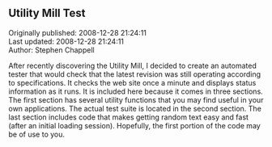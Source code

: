## Utility Mill Test  
Originally published: 2008-12-28 21:24:11  
Last updated: 2008-12-28 21:24:11  
Author: Stephen Chappell  
  
After recently discovering the Utility Mill, I decided to create an automated tester that would check that the latest revision was still operating according to specifications. It checks the web site once a minute and displays status information as it runs. It is included here because it comes in three sections. The first section has several utility functions that you may find useful in your own applications. The actual test suite is located in the second section. The last section includes code that makes getting random text easy and fast (after an initial loading session). Hopefully, the first portion of the code may be of use to you.